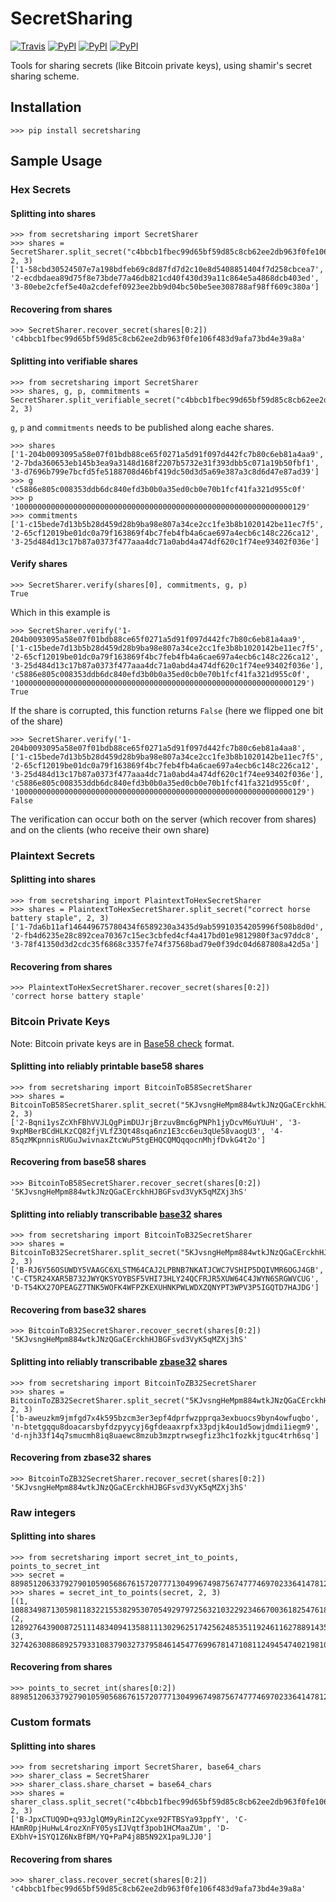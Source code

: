SecretSharing
=============

[![Travis](https://img.shields.io/travis/onenameio/secret-sharing.svg)](https://travis-ci.org/onenameio/secret-sharing)
[![PyPI](https://img.shields.io/pypi/v/secretsharing.svg)](https://pypi.python.org/pypi/secretsharing/)
[![PyPI](https://img.shields.io/pypi/dm/secretsharing.svg)](https://pypi.python.org/pypi/secretsharing/)
[![PyPI](https://img.shields.io/pypi/l/secretsharing.svg)](https://github.com/onenameio/secret-sharing/blob/master/LICENSE)

Tools for sharing secrets (like Bitcoin private keys), using shamir's secret sharing scheme.

## Installation

    >>> pip install secretsharing

## Sample Usage

### Hex Secrets

#### Splitting into shares
    
    >>> from secretsharing import SecretSharer
    >>> shares = SecretSharer.split_secret("c4bbcb1fbec99d65bf59d85c8cb62ee2db963f0fe106f483d9afa73bd4e39a8a", 2, 3)
    ['1-58cbd30524507e7a198bdfeb69c8d87fd7d2c10e8d5408851404f7d258cbcea7', '2-ecdbdaea89d75f8e73bde77a46db821cd40f430d39a11c864e5a4868dcb403ed', '3-80ebe2cfef5e40a2cdefef0923ee2bb9d04bc50be5ee308788af98ff609c380a']

#### Recovering from shares

    >>> SecretSharer.recover_secret(shares[0:2])
    'c4bbcb1fbec99d65bf59d85c8cb62ee2db963f0fe106f483d9afa73bd4e39a8a'


#### Splitting into verifiable shares

    >>> from secretsharing import SecretSharer
    >>> shares, g, p, commitments = SecretSharer.split_verifiable_secret("c4bbcb1fbec99d65bf59d85c8cb62ee2db963f0fe106f483d9afa73bd4e39a8a", 2, 3)

``g``, ``p`` and ``commitments`` needs to be published along eache shares.

    >>> shares
    ['1-204b0093095a58e07f01bdb88ce65f0271a5d91f097d442fc7b80c6eb81a4aa9', '2-7bda360653eb145b3ea9a3148d168f2207b5732e31f393dbb5c071a19b50fbf1', '3-d7696b799e7bcfd5fe5188708d46bf419dc50d3d5a69e387a3c8d6d47e87ad39']
    >>> g
    'c5886e805c008353ddb6dc840efd3b0b0a35ed0cb0e70b1fcf41fa321d955c0f'
    >>> p
    '10000000000000000000000000000000000000000000000000000000000000129'
    >>> commitments
    ['1-c15bede7d13b5b28d459d28b9ba98e807a34ce2cc1fe3b8b1020142be11ec7f5', '2-65cf12019be01dc0a79f163869f4bc7feb4fb4a6cae697a4ecb6c148c226ca12', '3-25d484d13c17b87a0373f477aaa4dc71a0abd4a474df620c1f74ee93402f036e']



#### Verify shares

    >>> SecretSharer.verify(shares[0], commitments, g, p)
    True

Which in this example is

    >>> SecretSharer.verify('1-204b0093095a58e07f01bdb88ce65f0271a5d91f097d442fc7b80c6eb81a4aa9', ['1-c15bede7d13b5b28d459d28b9ba98e807a34ce2cc1fe3b8b1020142be11ec7f5', '2-65cf12019be01dc0a79f163869f4bc7feb4fb4a6cae697a4ecb6c148c226ca12', '3-25d484d13c17b87a0373f477aaa4dc71a0abd4a474df620c1f74ee93402f036e'], 'c5886e805c008353ddb6dc840efd3b0b0a35ed0cb0e70b1fcf41fa321d955c0f', '10000000000000000000000000000000000000000000000000000000000000129')
    True

If the share is corrupted, this function returns ``False`` (here we flipped one bit of the share)

    >>> SecretSharer.verify('1-204b0093095a58e07f01bdb88ce65f0271a5d91f097d442fc7b80c6eb81a4aa8', ['1-c15bede7d13b5b28d459d28b9ba98e807a34ce2cc1fe3b8b1020142be11ec7f5', '2-65cf12019be01dc0a79f163869f4bc7feb4fb4a6cae697a4ecb6c148c226ca12', '3-25d484d13c17b87a0373f477aaa4dc71a0abd4a474df620c1f74ee93402f036e'], 'c5886e805c008353ddb6dc840efd3b0b0a35ed0cb0e70b1fcf41fa321d955c0f', '10000000000000000000000000000000000000000000000000000000000000129')
    False

The verification can occur both on the server (which recover from shares) and on the clients (who receive their own share)

### Plaintext Secrets

#### Splitting into shares

    >>> from secretsharing import PlaintextToHexSecretSharer
    >>> shares = PlaintextToHexSecretSharer.split_secret("correct horse battery staple", 2, 3)
    ['1-7da6b11af146449675780434f6589230a3435d9ab59910354205996f508b8d0d', '2-fb4d6235e28c892cea70367c15ec3cbfed4cf4a417bd01e9812980f3ac97ddc8', '3-78f41350d3d2cdc35f6868c3357fe74f37568bad79e0f39dc04d687808a42d5a']

#### Recovering from shares

    >>> PlaintextToHexSecretSharer.recover_secret(shares[0:2])
    'correct horse battery staple'

### Bitcoin Private Keys

Note: Bitcoin private keys are in [Base58 check](https://en.bitcoin.it/wiki/Base58Check_encoding) format.

#### Splitting into reliably printable base58 shares

    >>> from secretsharing import BitcoinToB58SecretSharer
    >>> shares = BitcoinToB58SecretSharer.split_secret("5KJvsngHeMpm884wtkJNzQGaCErckhHJBGFsvd3VyK5qMZXj3hS", 2, 3)
    ['2-Bqni1ysZcXhFBhVVJLQgPimDUJrjBrzuvBmc6gPNPh1jyDcvM6uYUuH', '3-9xpMBerBCdHLKzCQ82fjVLfZ3Qt48sqa6nz1E3cc6eu3qUe58vaogU3', '4-85qzMKpnnisRUGuJwivnaxZtcWuP5tgEHQCQMQqqocnMhjfDvkG4t2o']

#### Recovering from base58 shares

    >>> BitcoinToB58SecretSharer.recover_secret(shares[0:2])
    '5KJvsngHeMpm884wtkJNzQGaCErckhHJBGFsvd3VyK5qMZXj3hS'

#### Splitting into reliably transcribable [base32](http://en.wikipedia.org/wiki/Base32) shares

    >>> from secretsharing import BitcoinToB32SecretSharer
    >>> shares = BitcoinToB32SecretSharer.split_secret("5KJvsngHeMpm884wtkJNzQGaCErckhHJBGFsvd3VyK5qMZXj3hS", 2, 3)
    ['B-RJ6Y56OSUWDY5VAAGC6XLSTM64CAJ2LPBNB7NKATJCWC7VSHIP5DQIVMR6OGJ4GB', 'C-CT5R24XAR5B732JWYQKSYOYBSF5VHI73HLY24QCFRJR5XUW64C4JWYN6SRGWVCUG', 'D-T54KX27OPEAGZ7TNK5WOFK4WFPZKEXUHNKPWLWDXZQNYPT3WPV3P5IGQTD7HAJDG']

#### Recovering from base32 shares

    >>> BitcoinToB32SecretSharer.recover_secret(shares[0:2])
    '5KJvsngHeMpm884wtkJNzQGaCErckhHJBGFsvd3VyK5qMZXj3hS'  

#### Splitting into reliably transcribable [zbase32](http://philzimmermann.com/docs/human-oriented-base-32-encoding.txt) shares

    >>> from secretsharing import BitcoinToZB32SecretSharer
    >>> shares = BitcoinToZB32SecretSharer.split_secret("5KJvsngHeMpm884wtkJNzQGaCErckhHJBGFsvd3VyK5qMZXj3hS", 2, 3)
    ['b-aweuzkm9jmfgd7x4k595bzcm3er3epf4dprfwzpprqa3exbuocs9byn4owfuqbo', 'n-btetgqqu8doacarsbyfdzpyycyj6gfdeaaxrpfx33pdjk4ou1d5owjdmdi1iegm9', 'd-njh33f14q7smucmh8iq8uaewc8mzub3mzptrwsegfiz3hc1fozkkjtguc4trh6sq']

#### Recovering from zbase32 shares

    >>> BitcoinToZB32SecretSharer.recover_secret(shares[0:2])
    '5KJvsngHeMpm884wtkJNzQGaCErckhHJBGFsvd3VyK5qMZXj3hS'    

### Raw integers

#### Splitting into shares

    >>> from secretsharing import secret_int_to_points, points_to_secret_int
    >>> secret = 88985120633792790105905686761572077713049967498756747774697023364147812997770L
    >>> shares = secret_int_to_points(secret, 2, 3)
    [(1, 108834987130598118322155382953070549297972563210322923466700361825476188819879L), (2, 12892764390087251114834094135881113029625174256248535119246116278891435001755L), (3, 32742630886892579331083790327379584614547769967814710811249454740219810823864L)]

#### Recovering from shares

    >>> points_to_secret_int(shares[0:2])
    88985120633792790105905686761572077713049967498756747774697023364147812997770L

### Custom formats

#### Splitting into shares

    >>> from secretsharing import SecretSharer, base64_chars
    >>> sharer_class = SecretSharer
    >>> sharer_class.share_charset = base64_chars
    >>> shares = sharer_class.split_secret("c4bbcb1fbec99d65bf59d85c8cb62ee2db963f0fe106f483d9afa73bd4e39a8a", 2, 3)
    ['B-JpxCTUQ9D+q93JglQM9yRinI2Cyxe92FTBSYa93ppfY', 'C-HAmR0pjHuHwL4rozXnFY05ysIJVqtf3pob1HCMaaZUm', 'D-EXbhV+1SYQ1Z6NxBfBM/YQ+PaP4j8B5N92X1pa9LJJ0']

#### Recovering from shares

    >>> sharer_class.recover_secret(shares[0:2])
    'c4bbcb1fbec99d65bf59d85c8cb62ee2db963f0fe106f483d9afa73bd4e39a8a'
